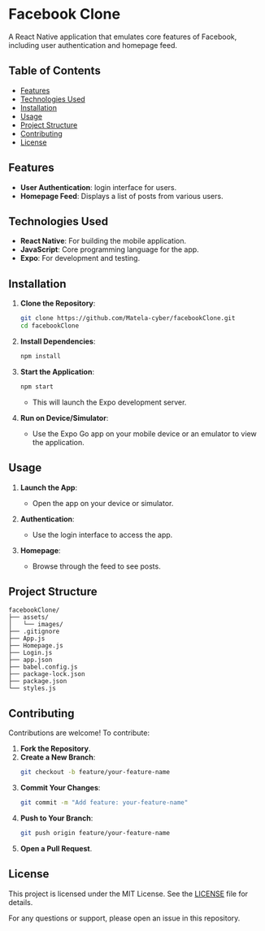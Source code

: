 # Facebook Clone

A React Native application that emulates core features of Facebook, including user authentication and homepage feed.

## Table of Contents

- [Features](#features)
- [Technologies Used](#technologies-used)
- [Installation](#installation)
- [Usage](#usage)
- [Project Structure](#project-structure)
- [Contributing](#contributing)
- [License](#license)

## Features

- **User Authentication**: login interface for users.
- **Homepage Feed**: Displays a list of posts from various users.

## Technologies Used

- **React Native**: For building the mobile application.
- **JavaScript**: Core programming language for the app.
- **Expo**: For development and testing.

## Installation

1. **Clone the Repository**:
   ```bash
   git clone https://github.com/Matela-cyber/facebookClone.git
   cd facebookClone
   ```

2. **Install Dependencies**:
   ```bash
   npm install
   ```

3. **Start the Application**:
   ```bash
   npm start
   ```
   - This will launch the Expo development server.

4. **Run on Device/Simulator**:
   - Use the Expo Go app on your mobile device or an emulator to view the application.

## Usage

1. **Launch the App**:
   - Open the app on your device or simulator.

2. **Authentication**:
   - Use the login interface to access the app.

3. **Homepage**:
   - Browse through the feed to see posts.

## Project Structure

```plaintext
facebookClone/
├── assets/
│   └── images/
├── .gitignore
├── App.js
├── Homepage.js
├── Login.js
├── app.json
├── babel.config.js
├── package-lock.json
├── package.json
└── styles.js
```

## Contributing

Contributions are welcome! To contribute:

1. **Fork the Repository**.
2. **Create a New Branch**:
   ```bash
   git checkout -b feature/your-feature-name
   ```
3. **Commit Your Changes**:
   ```bash
   git commit -m "Add feature: your-feature-name"
   ```
4. **Push to Your Branch**:
   ```bash
   git push origin feature/your-feature-name
   ```
5. **Open a Pull Request**.

## License

This project is licensed under the MIT License. See the [LICENSE](LICENSE) file for details.

For any questions or support, please open an issue in this repository.
